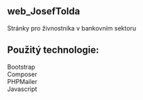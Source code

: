 ## **web_JosefTolda**
Stránky pro živnostníka v bankovním sektoru


## **Použitý technologie:**
Bootstrap\
Composer\
PHPMailer\
Javascript
